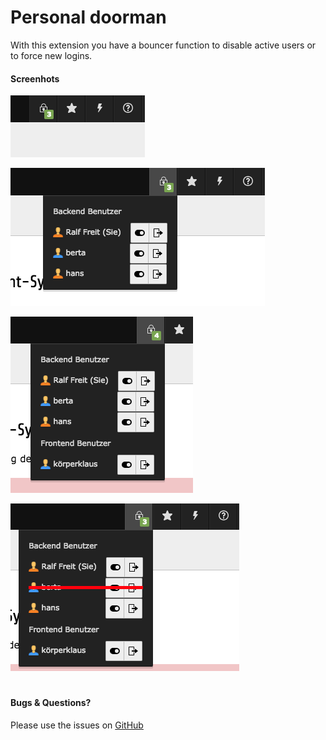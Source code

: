 
# Personal doorman

With this extension you have a bouncer function to disable active users or to force new logins.

#### Screenhots

![New Backend Information](https://github.com/MrSilaz/rf_doorman/blob/master/Resources/Public/Screenshots/screen_004.png)

![Only Backend-User are online](https://github.com/MrSilaz/rf_doorman/blob/master/Resources/Public/Screenshots/screen_001.png)

![Backend-User and Frontend-User are online](https://github.com/MrSilaz/rf_doorman/blob/master/Resources/Public/Screenshots/screen_002.png)

![Backend-User and Frontend-User are online after Hide](https://github.com/MrSilaz/rf_doorman/blob/master/Resources/Public/Screenshots/screen_003.png)

#
#### Bugs & Questions?
Please use the issues on [GitHub](https://github.com/MrSilaz/rf_doorman/issues)
